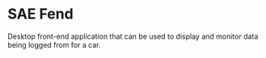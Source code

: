 # SAE Fend
Desktop front-end application that can be used to display and monitor data being
logged from for a car.
